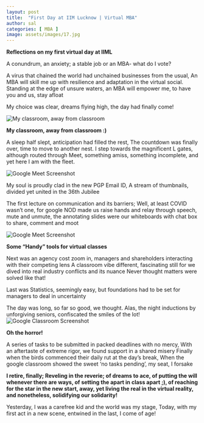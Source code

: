 ```yaml
---
layout: post
title:  "First Day at IIM Lucknow | Virtual MBA"
author: sal
categories: [ MBA ]
image: assets/images/17.jpg
---
```

**Reflections on my first virtual day at IIML**

A conundrum, an anxiety; a stable job or an MBA- what do I vote?

A virus that chained the world had unchained businesses from the usual,
An MBA will skill me up with resilience and adaptation in the virtual social.
Standing at the edge of unsure waters, an MBA will empower me, to have you and us, stay afloat

My choice was clear, dreams flying high, the day had finally come!

![My classroom, away from classroom](https://miro.medium.com/max/358/1*uGslPuKaMvq-wxCfncLrpw.png)

**My classroom, away from classroom :)**

A sleep half slept, anticipation had filled the rest,
The countdown was finally over, time to move to another nest.
I step towards the magnificent L gates, although routed through Meet,
something amiss, something incomplete, and yet here I am with the fleet.

![Google Meet Screenshot](https://miro.medium.com/max/375/1*KC0vUDIF4__S-P0q-MmTHA.png)

My soul is proudly clad in the new PGP Email ID,
A stream of thumbnails, divided yet united in the 36th Jubilee

The first lecture on communication and its barriers; Well, at least COVID wasn’t one,
for google NOD made us raise hands and relay through speech, mute and unmute,
the annotating slides were our whiteboards with chat box to share, comment and moot

![Google Meet Screenshot](https://miro.medium.com/max/328/1*AbRTEfCSrjTcK_2NQzAZ3g.png)

**Some “Handy” tools for virtual classes**

Next was an agency cost zoom in, managers and shareholders interacting with their competing lens
A classroom vibe different, fascinating still for we dived into real industry conflicts and its nuance
Never thought matters were solved like that!

Last was Statistics, seemingly easy,
but foundations had to be set for managers to deal in uncertainty

The day was long, so far so good, we thought.
Alas, the night inductions by unforgiving seniors, confiscated the smiles of the lot!
![Google Classroom Screenshot](https://miro.medium.com/max/603/1*DV3C1dTRArnBCwNgjeUd0A.png)

**Oh the horror!**

A series of tasks to be submitted in packed deadlines with no mercy,
With an aftertaste of extreme rigor, we found support in a shared misery
Finally when the birds commenced their daily rut at the day’s break,
When the google classroom showed the sweet ‘no tasks pending’, my seat, I forsake

**I retire, finally;
Reveling in the reverie;
of dreams to ace,
of putting the will whenever there are ways,
of setting the apart in class apart ;),
of reaching for the star in the new start,
away, yet living the real in the virtual reality,
and nonetheless, solidifying our solidarity!**

Yesterday, I was a carefree kid and the world was my stage,
Today, with my first act in a new scene, entwined in the last, I come of age!